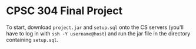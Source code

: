 # CPSC 304 Final Project
To start, download `project.jar` and `setup.sql` onto the CS servers (you'll have to log in with `ssh -Y username@host`) and run the jar file in the directory containing `setup.sql`.
